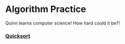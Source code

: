 # Algorithm Practice

Quinn learns computer science! How hard could it be?!

### [Quicksort](/quicksort)

